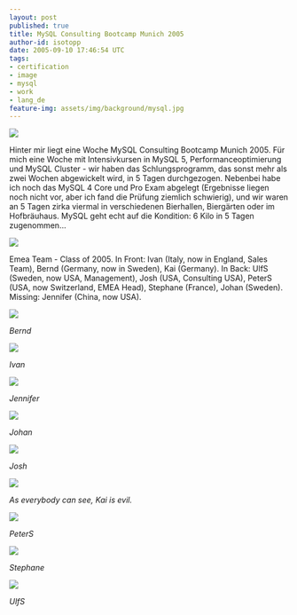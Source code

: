 ```yaml
---
layout: post
published: true
title: MySQL Consulting Bootcamp Munich 2005
author-id: isotopp
date: 2005-09-10 17:46:54 UTC
tags:
- certification
- image
- mysql
- work
- lang_de
feature-img: assets/img/background/mysql.jpg
---
```


![](/uploads/mysql_bootcamp/bootcamp.jpg)

Hinter mir liegt eine Woche MySQL Consulting Bootcamp Munich 2005. 
Für mich eine Woche mit Intensivkursen in MySQL 5, Performanceoptimierung und MySQL Cluster - wir haben das Schlungsprogramm, das sonst mehr als zwei Wochen abgewickelt wird, in 5 Tagen durchgezogen.
Nebenbei habe ich noch das MySQL 4 Core und Pro Exam abgelegt (Ergebnisse liegen noch nicht vor, aber ich fand die Prüfung ziemlich schwierig), und wir waren an 5 Tagen zirka viermal in verschiedenen Bierhallen, Biergärten oder im Hofbräuhaus. 
MySQL geht echt auf die Kondition: 6 Kilo in 5 Tagen zugenommen...

![](/uploads/mysql_bootcamp/emea_team.jpg)

Emea Team - Class of 2005.
In Front: Ivan (Italy, now in England, Sales Team), Bernd (Germany, now in Sweden), Kai (Germany). 
In Back: UlfS (Sweden, now USA, Management), Josh (USA, Consulting USA), PeterS (USA, now Switzerland, EMEA Head), Stephane (France), Johan (Sweden).
Missing: Jennifer (China, now USA).

![](/uploads/mysql_bootcamp/bernd.jpg)

*Bernd*

![](/uploads/mysql_bootcamp/ivan.jpg)

*Ivan*

![](/uploads/mysql_bootcamp/jennifer.jpg)

*Jennifer*

![](/uploads/mysql_bootcamp/johan.jpg)

*Johan*

![](/uploads/mysql_bootcamp/josh.jpg)

*Josh*

![](/uploads/mysql_bootcamp/kai.jpg)

*As everybody can see, Kai is evil.*

![](/uploads/mysql_bootcamp/peters.jpg)

*PeterS*

![](/uploads/mysql_bootcamp/stephane.jpg)

*Stephane*

![](/uploads/mysql_bootcamp/ulfs.jpg)

*UlfS*
